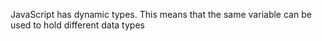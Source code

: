 JavaScript has dynamic types. This means that the same variable can be used to hold different data types
